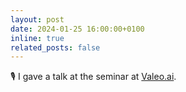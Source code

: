 ```yaml
---
layout: post
date: 2024-01-25 16:00:00+0100
inline: true
related_posts: false
---
```


🎙️ I gave a talk at the seminar at [Valeo.ai](https://valeoai.github.io/).